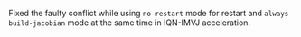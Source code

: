 Fixed the faulty conflict while using `no-restart` mode for restart and `always-build-jacobian` mode at the same time in IQN-IMVJ acceleration.
